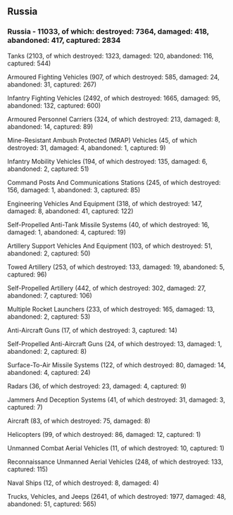 
 
 ## Russia
 
 ### Russia - 11033, of which: destroyed: 7364, damaged: 418, abandoned: 417, captured: 2834

 

 

 Tanks (2103, of which destroyed: 1323, damaged: 120, abandoned: 116, captured: 544)

 Armoured Fighting Vehicles (907, of which destroyed: 585, damaged: 24, abandoned: 31, captured: 267)

 Infantry Fighting Vehicles (2492, of which destroyed: 1665, damaged: 95, abandoned: 132, captured: 600)

 Armoured Personnel Carriers (324, of which destroyed: 213, damaged: 8, abandoned: 14, captured: 89)

 Mine-Resistant Ambush Protected (MRAP) Vehicles (45, of which destroyed: 31, damaged: 4, abandoned: 1, captured: 9)

 Infantry Mobility Vehicles (194, of which destroyed: 135, damaged: 6, abandoned: 2, captured: 51)

 Command Posts And Communications Stations (245, of which destroyed: 156, damaged: 1, abandoned: 3, captured: 85)

 Engineering Vehicles And Equipment (318, of which destroyed: 147, damaged: 8, abandoned: 41, captured: 122)

 Self-Propelled Anti-Tank Missile Systems (40, of which destroyed: 16, damaged: 1, abandoned: 4, captured: 19)

 Artillery Support Vehicles And Equipment (103, of which destroyed: 51, abandoned: 2, captured: 50)

 Towed Artillery (253, of which destroyed: 133, damaged: 19, abandoned: 5, captured: 96)

 Self-Propelled Artillery (442, of which destroyed: 302, damaged: 27, abandoned: 7, captured: 106)

 Multiple Rocket Launchers (233, of which destroyed: 165, damaged: 13, abandoned: 2, captured: 53)

 Anti-Aircraft Guns (17, of which destroyed: 3, captured: 14)

 Self-Propelled Anti-Aircraft Guns (24, of which destroyed: 13, damaged: 1, abandoned: 2, captured: 8)

 Surface-To-Air Missile Systems (122, of which destroyed: 80, damaged: 14, abandoned: 4, captured: 24)

 Radars (36, of which destroyed: 23, damaged: 4, captured: 9)

 Jammers And Deception Systems (41, of which destroyed: 31, damaged: 3, captured: 7)

 Aircraft (83, of which destroyed: 75, damaged: 8)

 Helicopters (99, of which destroyed: 86, damaged: 12, captured: 1)

 Unmanned Combat Aerial Vehicles (11, of which destroyed: 10, captured: 1)

 Reconnaissance Unmanned Aerial Vehicles (248, of which destroyed: 133, captured: 115)

 Naval Ships (12, of which destroyed: 8, damaged: 4)

 Trucks, Vehicles, and Jeeps (2641, of which destroyed: 1977, damaged: 48, abandoned: 51, captured: 565)

